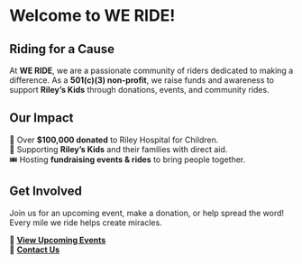 # Welcome to WE RIDE!

## Riding for a Cause

At **WE RIDE**, we are a passionate community of riders dedicated to making a difference. As a **501(c)(3) non-profit**, we raise funds and awareness to support **Riley’s Kids** through donations, events, and community rides.

## Our Impact

🚴 Over **$100,000 donated** to Riley Hospital for Children.  
🤝 Supporting **Riley’s Kids** and their families with direct aid.  
🎟️ Hosting **fundraising events & rides** to bring people together.  

## Get Involved

Join us for an upcoming event, make a donation, or help spread the word! Every mile we ride helps create miracles.

📅 **[View Upcoming Events](/events/)**  
📧 **[Contact Us](/contact/)**  
